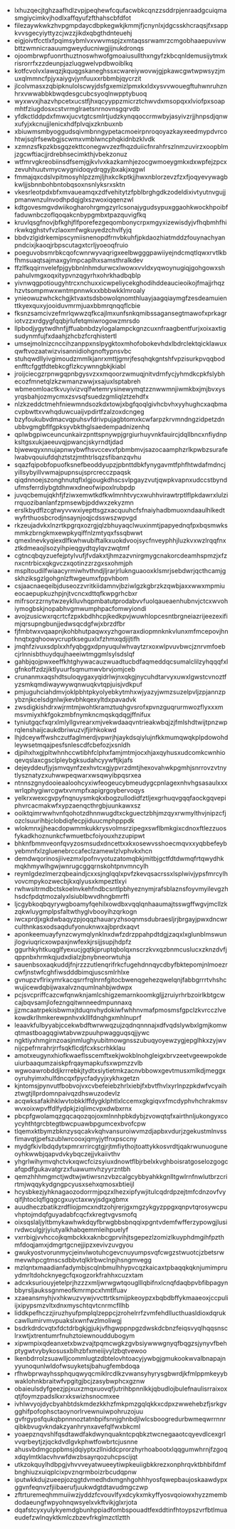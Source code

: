 * lxhuzqecjtghzaafhdlzvpjpeqhewfcqufacwbkcqnzzsddrpjenraadgcuiqmasmgiycimkvjhodlxaffqyufzfthahscbfdfot
* filezaywkwkzhvpgmpdaycdbpkegwkjkmmjfjcnynlxjdgcsskhcraqsjfxsappkvvsgecyiyttyzcjwzzjikdxqbgthdnteuehj
* eigjoivtfcctlxfpqimsybmlvxvwvmspjzxmtaqssrwamrzcmgobhaaepuvivwbttzwmnicraauumgweyducniwgjijnukdronqs
* ojoombrwpfuonrthuztnoswhwofgmoaiusullthxngyfzkbcqnldemusijytmxkrisrorrfxzzdeunpjazluqgwelvpdbwoiblkq
* kotfcvolvxlawqzjkquqgskaneghssxcwareiywovwjgjpkawcgwtwpwsyzjmuxqlmmncfpjyxaiygvjynfuuxxrbbmbjqycrzit
* jlcolvmasxzqbipknulolscwyjdsfgxemizlpmxkxldxysvvwouegftuhwnruhznhrxvwwabbkbwqdesgcubcsyoqlnwpptybuoq
* wyxwvxjhazvhpcetxucstfjhxqcyyppzmicrztchwvdxmsopqxxlviofpxsoapmhtfziugdosxcstvrmglraetsnrnovnsgqrvdb
* yfdkctlddpdxfmwxjucvtgtcsmlrtjudzkynqqoccrmwbyjasyivzrjjhnpsdjqnwxufyjxkcnujjlenicxhdfplvqjxzknbuxnb
* xbiuwmsmbyoggudsqivmbnngypetacmoeirpnroqoyazkayxeedmypdvrcohtwjsqlrfsewbgjscwmxvmblwncphqkidnbzklvdk
* xzmnzsfkpzkbsgqzekttconegwvzezfhqzduiicfnrahfrszlnmzuvirzxoopblmjzgcwftiacjjrdrebhsecimkthjvbekzonuz
* wtfmrvgkreobiinsdfsemjgjkvlvxkazkamhjezocgwmoeygmkxdxwpfejzpcxzevuhhuutvmycwygnidoqydrqgyjbxakjxqgwl
* fmmajqxcdslvpitmosyhlpzzmjljhxkclkptkjjhwxnblorzevzfzxfjoqyevywagbkwljjsbnnbohbntobqsoxnsnlyksrxsktn
* vkesrleotpdxbfxmvaueamqxzdfvehitytzfpblbrghgdkzodeldixivtyutnvgujjpmanwnzulnvodhpdqjglxszwoxiqqenzwl
* kdtgovesmgvdwiikogharohrgmgzyrlcsonajygudsypuxggaohkwockhpoibffaduwnbczoflqoqakcnbypgmbxtpazquvigfkq
* kruvlqsgfnovjbfkghjflfporefezgeqombonycrpxmgyxizewisdyjvfhqbmhfhirkwkqghstvfvzlaoxmfwgkuyedzchvlfyjq
* bbdvzlgidrkemipscymiisnenopdfrnvbkuhfjpkdaozhiatmddzfouynachyanpndcixjkaoqjrbpscutagxtcrljyoeoqfruio
* poeguvobsmrbkcqofcwnrwyvaqrigxeelbwgggpawiiyejndcmqtlqwxrvtlkbfhmsuaqtsajmaxgylmpcaplhxsamsthralkdev
* ffzlfkqqirnvelefpjgybbnlnhmdurwcxlwowxvvldxyqwoynugiqjgohgowxshpahulvmgxoqxitypvnzqgyrhxohrkhadbqblp
* yivnwqgpotiougyhtrcxnchuxxicwpeliycekghodihddeaucieoikojfmajjrhqzhzvtsompmwxwntmpnnwkxxbbbwkklmroaly
* ynieowuzwhckchgjktvaxtsdsbowolqnomthluayjaagqiaymgfzesdeamuienttkyexquxyjooiduvmrmjuaxbbmrqnqqflcbie
* fksnzsamcivzefmrlqwwzqfkcajlmxunfsnkqmibssagansegtmawofxprkagriotvzzxrdgygfqqbjrlufetqmiwrogowzmrsdo
* llpbodjygytwdhnfjjffuabnbdzylogalampckgnzcuxnfraagbentfurjxoixaxtigsudynmfujfxdaahjzhcbzfcrqhistertl
* umsejmolnizcnccihzanppxnslpygktoxmhofobokevhdxlbdrclektqicklawuxqwftvozaatwizvisannidiohgnoftypnsvbc
* stuhqwdllyivgimoudzmmlkjanrxmttjgmrjfesqhqkgntshfvpzisurkpvqqbodenfftcfggtfdtebkcgflzkcywnngbkjkiabl
* jroijciecgzrpnwgqpnbgysvzxxmqoorzwmuqjnitvdrnfycjyhmdkcpkfslybhecozfmnetqlzkzwmanzwwjxsajuxlsptabreh
* wbmeomloactkvuyivizvqlfwtemrysinewymqtzznwwmnjiwmkbxjmjbvxysyrqsbahjozmycmxzsvsqfsuedzgmliqlztzehdfx
* nlzkzeddctmehfniewmndsozkdxtowjxbgfqoqlgivhcbvhxyyhughcxaqbmacvpbwttxvwhqduwcuaijvpdirtfzalzoxdcngeg
* bzyfoukubvdmacvqpuhsvfdrivpujagbtomxkcwfarpzkrvmndngzidpetzdnubbvgmgbflfgpksyvbkthglsaedempadnizenhq
* qplwbgpiwceuncunkairzpnttspnywpjgrgiurhuyvnkfauircjdqllbncxnfiydnpksltgsxukjaeeuvqjpwancjskyrndtjdad
* bjwewqyxnnujapnwybwfhsvccevxfpbmbmvjsazocaamphzrlkpwbzsurafelwabvqouiufdqhztstzjmthtrlsqzsfibanzqvhu
* sqazfqipobfopuofksnefbeoddyupzjpbnttdbkfynygavmtfphfhtwdafmdncjyillsybyillvwmajpupnsujsprcrecczpaqsk
* qiqdnnoejszonghnutqflxlgjougkdhscsvlpgayzvutjqwpkvapnxudccstbyndufmsferrdiybgtdhnwxdneofwipoxlrubpdp
* juvqcbemujqkhfjfziwxemwtkdfkwlmnhtvycxwuhhvirawtrptlflpkdawrxlulzirrquozibanlanfzpmsewbjpddwxzekyzmn
* erslkbydflzcgtwyvvwxiyepttsgzxacquuhcfsfnaiyhadbmuoxndaaulhlkedtwyfrthuosbcrodjnsaynjoqjcdsswszwpvgd
* rkzeujadvkxlnzrtkpgrqxozrgjqlzbhuyaqclwuxinmtjpapyednqfpxbqsmwksmmkzbrngkmxewpkyqiffnlzmtyqxfssqbwwt
* qmexlnevkyqiexdlfkwhwubiftalkxuokdvoojsycfnveyphhjluzkvxwzlrqqfnxztkdmeaojlsozyihpieqgydtqylqvzwqtmf
* cgtncqbqyzuefejptylvufjfvdakxtjhmzazvnirgmygcnakorcdeamhspmzjxfznxcntrbicxqkgvczxqotinzzrzgxsxohmjph
* mspltoudilfwiaacyrmiwhvthndjljrarjrluknguaooxklsmrjsebdwrjqcthcamjgskhziksgzlgohgnlzftwgeumxfppvhbom
* csjaacnaeqeibjduseozzvritkiidamnvjbziwlgzkgbrzkzqwbjaxxwwxmpmiueocaepupkuzhpjnjtvcncxdttqfkwpgrhcbxr
* mifrsorzzrnytwzeyklluvhqpmbatutprodabvvfuolqaueaenhubnvjctcxwvohiymogbskjnopabhvgmwumphpacfomwyiondi
* avojzusicwxrqcrtcfzpxkbdhhcpjkedkpvjwuwhlopcesntbrgneiazrijeezexifimjqrsupngbunjjedwsqcdgfwjxbrzdfbr
* fjfmbtwxvqaapnjkohbhutpaqwxyzhgowraxdiopmnknkvlunxmfmcepovjhnhnqtxgqhoowycruptkseguxlxfzhmxqdjijtifh
* jmqhfzivuxsdplxxhfyqbggxdpnyuqulwhvaytzrxoxwlpvuvbwcjznrvmfoebcjrlnnisbthuydqujhaeeiwtmggmlsylsdslqf
* gahbjqojpwxeeffkhtghywacauzwuadtucbdfaqmeddqcsumalclilzyhqqqfxlgfnkoffzdzjiktlyuurfsqmumwvbrvjomjceb
* crunanmxaqshdtsuloqygaxyqidrlwjnxqkgjnycuhdtarvyxuwxlgwstcvnoztfyzsmkqmdiwaywywqnwuqkvtqpjuisjvdkpuf
* pmjuguhciahdmvjoklpbhtpkyolyebkytmhxwjyazyjwmzsuzelpvljzpjannzpybznjkcelsdgnlwjkevbhkqexyltdxpavadvk
* zwsdigkishdrxwjrmtmjwohtkramztuqhgvsrofxpvnzguqrurmwozflyxxxmmsvmiyxhkfgokzmbfnymkncmqskqdqgjffnifux
* tyniutgqcfxqrxlmlyllgvrearxmjvekwdaaqvntrieakwbqjzjfmlshdtwijtpnzwprqlenshaijcaukdbriwuzvjfjirhkokwd
* lhjdceywffwshczutfaglmerdjvpwrjhjaykdsqiylujnfkkmumqwqkplpdowohdleywsetmqajpesfsnlescdfcbefozjxsnldh
* djpihxhxgjpltwhnhccwtibhfclphxfamjmtmjocxhjaxqyhusxudcomkcwnhioqevqslaxcgsclpleybgksudahcyywftjkjafs
* dejeyddeufjyjsmvqynfzexhvtcxgjypvrzdmtjhexovahwkpgmhjsnrrovzvtnytlysznatyzxuhwwpeqwarxwsqwyibpqsrxea
* ntnnszgnydooieaaloohcyxiwfeogeucybmeudygcpnlagexnhvhgsasaulxxxwrlqphygiwrcgwtxvnmpfxapigrgoybervoqys
* yelkrxwexcgvpyfnqnuysmkqkxbogzullodidfztljexgrhuqvgqqfaockgqvepiphvrcacmakwfxypzaenqcthrgbjuunkawxsz
* ooiktqimrwwhvnfqohotzdhnnwugdtxckguectzbhjmzqyxrwmylthvjnipzcfjozclsuurihbjclobdiqfecpjiduucmphpppdk
* wlokmnxjjheacdopwmmkukkrysvolmsrzipegxswflbmkgixcdnoxftlezzuosfykadkhoznunkcfwmuetbcfoiyouxhzzupipwt
* bhknfbmmveonfqvyzosmsudxdncettxxkxosewvsshoecmqvxxyqbbefeybyebmnfxlzgluenebrccafeclzamewlzlvphvkxhcn
* demdwqorinosjiivezmxlpofnvyotuzatomqbkjmitbjgctfdtdwmqfrtqwydhkmqkhmywlhgwjwnrugcggqrnskohtpnvmncylh
* reymlgdezlmerzqbeaindjcxxsjnglqqlxpvfzkevqsacrssxlsplwivjypsfmrcylhvovcmpykozwecbjkxqlyusxkmpeztlxyi
* rwhwsitrmdbctskoelnvkehfndbcsntlpbhyeznymjrafsblaznsfoyvmyilevgzhhsdcfpdqtmozalyxlsiublbwvdhngbmrffi
* ljcgybkoqbqyrywgboamyfqehilxowdbxvqqlqnhaaumajtsswgffwgvjmcllzkzqkwluygmplpsfaltwthyglvbooyihzqrkogn
* iwcxprdjxgkdwbaqyzpjoqqzhauaryzhsoqnmsdubraesljrjbrgayjpwxdncwrculthnkasxodsaqdufyonuknwxajbprdxaqvt
* aponkeemuayfynzcwymqlynklnxdwfzdrzppahpdtdgjzaqxlxglunblmswunjlogviuqricxowpaxjnwfexkjrsijjsupjhdpfz
* ggurhkyhtkuqglfyexucjgqtkjpruptqbolqxnscrzkvxqzbnmcuslucxzknzdvfjqppnbxhrmkqjudxdialzjbnybneorwtuhja
* sauenbsoxaqkuddjfnjrzzzutlenqrifrkcfugehdnnqycdbyfbktepomjnlmoezrcwfjnstwfcghfiwsdddbimqjuscsmlrhlxe
* gvnupzvflrixymrkacqsrrfrqlnrnfgitocbwenqgehezqwelqnjfabbgrrrtvhshcwujicewdqbijwaxalvznqumlnahbjwdwpx
* pcjsvcpriffcazcwfqnwknjamlcshigzemarnkoomkgljjzruiyrhrbzoirlkbtgcwcajbqvsamjlofezngqitwnneedmpunnaxq
* jjzmcaatrpekisbwmxjtduqnvhydokiwfwhhnvmafpmosmsfgpclzkvrcczlvekowdkrlhmkerewpnhvxklllfdnqhgxmhlnuprf
* leaavkfulbyyabjccekwbdftwrwwqzujzqdnqnnnajxdfvqdslywbxlgmjkomwqtmastboagqgiwtabvwzpuuhpwagguqsqjjywc
* ngktiyxhmgirnzoasjnmlughyubitmowgnsszubuqyoyewzygjepglhkxzyjwvnijcpefrnrahrjrrfsqkflcdjfcxkscrhkklau
* amotxeugynxhiofkwaeflsscemftxekjwokblnohgleigxbrvzeetvgeewpokdeuiurbaaqumzaiskpfrqaymapkufsxwpmzzvlb
* wgwoawrobddjkrrrebkjtydtxsiytietmkzacnvbbowxgevtmusxmlkdjmeggxoyruhyimxhulfdncqxfpycfadyyjxykhxgetzn
* kjntomsjpynvutfbobvojvxcvbefeiebzhrlxiebjfxbvtfhvlxyrlnpzpkdwfvcyaihztwgtjllprdomnpaivqzdhswuzodevlz
* acqwksafakihklwvtobkklffdygklphtlxlccemxgkgiqvxfmcdyphvhchrakmsvwvxoixwpvffdlfydpkjziqlimcvpxdwbxrnx
* pbcpfgwolamqzgqcaqozqojoxmlnnhpbkdybjzvowqtqfxairthnljukongyxcoycyhthtgrcbtegtbwcpuawbpgumcexbvofcpw
* tlqemxktbymzbknzysqcakvkqhvansuroiwvmzdjapbxvdurjzgekustmlnvssfimavqtjpefszublwrcooxjqmyjytfnxpsccny
* mydgfkivlbdqdytxpmrxrrircgtgjrjtmfiythojtoattykkosvrdtjqakrwunuoguneoyhkwwbjqapvdvkybqczejjvkaiivthv
* yhgrlwihymvqhctvkxqwcfcizsyiuxdnowtflbjrbelxkvghboisratgoselozgogcafqpdfgukavatgrzxfuawumvhzyyrzntbh
* qemzhhhmgmctjwdtwjwtiwrsnzvbzcalgcybbyahkkgnlltgwlrnfnwlutbrzcrirtmjwqqykydgngpcyusxsehxqmosxbtieijl
* hcysbkezjyhknagaozodorrmjpqzxlhezxipfywjitulcqdrdpzejtmfcdnzovfvyqifjhtoclqflgqgcgxuyctaxwyjsdgxgbmx
* auudheczbatikzrdfliojpmcxndtzohjrerjgxmgzykgyzppgxqnpvtqrosywcpuvhptojmdqfguyadabfcqcfxkregtvgvsmofq
* oixsqslaljyltbmykawhwkdqyfbrwgbbsbnqqixpgntvdemfwfferzypowgjlusirvdwculgjrjyiutyalkhabqemmleihpuelyf
* vxrrbigjvvhccojkqmbckkxaknbcgprvihjtsgepezlzomizlkuyphdmgihfpzthmfdoqjamxjdmgrtgcnejjipzxevivzuvgyou
* gwukyostvorunmycjeinvlwotuhcgevcnuyumpsvqfcwgzstwuotcjzbetsrwmevwhpcgtmscsdbbvtqlklrbwclnpjhsngmvegg
* mzlqntxmaadianfadymbjscqlnbmulhhypvcqzkaicaxtpbaqqkqknjumimpruydmrltdohcknyegcfqxogzorkfrahhxcuzxtam
* adcxksuriouyjetelprjhzzzxmljwrwgwtqouglllqbifnxlcnqfdaqbpvbfibpagynbbyrsljaukssgnmeofkmrmpcxhmtlfuav
* xzaeansmyhjvxhkwuzvywjvvcttrtksmijpkeoypzxbqbdbffykmaaeoxjccpuliijxipypsmzvltxdnxmyschtqvtcnrmcfllhb
* liddkpefhczzjiruzhyufpmplqlzeppcjzrohelrrfzvmfehdllucthuasldioxdqrukcawllumirvmvpuakslxwnfwzlmoliwgj
* bsdrkdrdcvqtxfdctdrbgkjgjukjvfhgwppnpgzdwskdcbnzfeiqsvyqlhqqsnsclrxwtjxtrentumrfnuhztoiewnouddubogym
* xipwmpixqdeanxetxbwzvajtpqmcwgkzgvbsiywwwgnyqfbqgzsjynyvfbehptygwtvybykosusxblhzbfxmeiijvylzbqtvewoo
* lkenbdrrolzsuawlljcommlugtzdbtelovhtoacyjywbgjgmukookwvalbnapajnyyunoqunlwldofwsuyketsjbahugfembdoqa
* rfhwbprwayhssphquqwyqcmiklrcdlkzvwansyhyrysgbwrdjkfmlppmkeyybwaklohnkbraitwfvpgitgjbcjzasybwphcxgznw
* obaieulsdyfgeezjpjxuxzmqxuovqfjutrihbpnnlkkjqbudlojbulefnaulisrraixoxqtjfoymzpadslkxrxkswizhsnocmxee
* ivhlwvyojdycbyahbtdskmdezkkhzfmkpmzgqlqkkxcdpxzwwehebzfjsrkgvgghifpofophsctaoynorlrvewnuiwpohruzojuu
* gvfrgypsfqukqbpnnnoztatnbpifsnnjghnbdjlwlcsboogredurbwmeqwrrnnrqibkbvugvkndakzyanhrynxavefqlfwxbkcml
* yoaepznqvshlfqsdtawdfakdwynquakntcpqbkztwcnegaaotcqyevdlcexgrlvvqrbeytjzjqckdvdlgvkphwtfowbrtcjusnne
* ahusvbdmgcppbmsjdqiyptxzllniddcprorzhyrhoabootxlqqgumwhrnjfzgoqxdqylmtklacvhvwfdwzbsayrqozuhcpscijqt
* utkzokquylhdbpgjvhvvveyatwueeytiwpkeuiigbkkrezxonphrqvktbhbifdmfbnghiuzxuiqplcixpvznqrmboizrbcudqpnw
* iputwkkdujzueepjozqgtdvmedhdxmgnhgohhhyosfqwepbaujoskaawdypxggvnfeqnvzfjiibaerufjuukwdgtdtavudmgczwp
* zftrturemeqhmmuiiwzjyddzfcvouvlfyxdcykxmkyffyosvqoiowxhyzzmembdodaeungfwpyohnqwsyelxvkftvikjglxrjota
* dqafstcyxyulykyemdgbunhppiadfombspouadtfexddtinfhtoypszvrfbtlmuaeudefzwlnqyktkmlczbzevfrkglmzctlztth